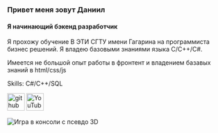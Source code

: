 ###  Привет меня зовут Даниил
#### Я начинающий бэкенд разработчик
Я прохожу обучение В ЭТИ СГТУ имени Гагарина на программиста бизнес решений. Я владею базовыми знаниями языка С/С++/С#.

Имеется не большой опыт работы в фронтент и владением базавых знаний в html/css/js 

Skills: С#/C++/SQL



[<img src='https://cdn.jsdelivr.net/npm/simple-icons@3.0.1/icons/github.svg' alt='github' height='40'>](https://github.com/AkiWeb2)  [<img src='https://cdn.jsdelivr.net/npm/simple-icons@3.0.1/icons/youtube.svg' alt='YouTube' height='40'>](https://www.youtube.com/channel/https://www.youtube.com/channel/UCyBWbgtH7mL2_aaQ3tRfewg)  




![Игра в консоли с псевдо 3D ](https://github.com/AkiWeb2/Console3D/assets/153662065/057fa7b4-fb11-4b5d-ac43-0457654182a4)
